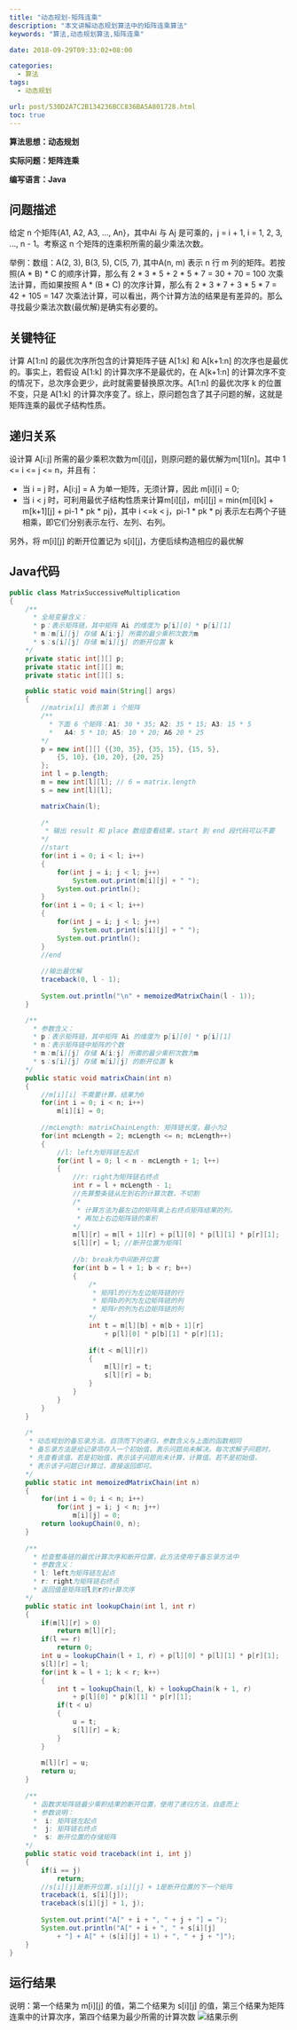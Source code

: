 ```yaml
---
title: "动态规划-矩阵连乘"
description: "本文讲解动态规划算法中的矩阵连乘算法"
keywords: "算法,动态规划算法,矩阵连乘"

date: 2018-09-29T09:33:02+08:00

categories:
  - 算法
tags:
  - 动态规划

url: post/530D2A7C2B134236BCC836BA5A801728.html
toc: true
---
```


**算法思想：动态规划**

**实际问题：矩阵连乘**

**编写语言：Java**

<!--More-->

## 问题描述

给定 n 个矩阵{A1, A2, A3, ..., An}，其中Ai 与 Aj 是可乘的，j = i + 1, i = 1, 2, 3, ..., n - 1。考察这 n 个矩阵的连乘积所需的最少乘法次数。

举例：数组：A(2, 3), B(3, 5), C(5, 7), 其中A(n, m) 表示 n 行 m 列的矩阵。若按照(A * B) * C 的顺序计算，那么有 2 * 3 * 5 + 2 * 5 * 7 = 30 + 70 = 100 次乘法计算，而如果按照 A * (B * C) 的次序计算，那么有 2 * 3 * 7 + 3 * 5 * 7 = 42 + 105 = 147 次乘法计算，可以看出，两个计算方法的结果是有差异的。那么寻找最少乘法次数(最优解)是确实有必要的。

## 关键特征

计算 A[1:n] 的最优次序所包含的计算矩阵子链 A[1:k] 和 A[k+1:n] 的次序也是最优的。事实上，若假设 A[1:k]  的计算次序不是最优的，在 A[k+1:n] 的计算次序不变的情况下，总次序会更少，此时就需要替换原次序。A[1:n] 的最优次序 k 的位置不变，只是 A[1:k] 的计算次序变了。综上，原问题包含了其子问题的解，这就是矩阵连乘的最优子结构性质。

## 递归关系

设计算 A[i:j] 所需的最少乘积次数为m[i][j]，则原问题的最优解为m[1][n]。其中 1 <= i <= j <= n，并且有：
* 当 i = j 时，A[i:j] = A 为单一矩阵，无须计算，因此 m[i][i] = 0;
* 当 i < j 时，可利用最优子结构性质来计算m[i][j]，m[i][j] = min{m[i][k] + m[k+1][j] + pi-1 * pk * pj}，其中 i <=k < j，pi-1 * pk * pj 表示左右两个子链相乘，即它们分别表示左行、左列、右列。

另外，将 m[i][j] 的断开位置记为 s[i][j]，方便后续构造相应的最优解

## Java代码

```Java
public class MatrixSuccessiveMultiplication
{
    /**
      * 全局变量含义：
      * p：表示矩阵链，其中矩阵 Ai 的维度为 p[i][0] * p[i][1]
      * m：m[i][j] 存储 A[i:j] 所需的最少乘积次数为m
      * s：s[i][j] 存储 m[i][j] 的断开位置 k
    */
    private static int[][] p;
    private static int[][] m;
    private static int[][] s;

    public static void main(String[] args)
    {
        //matrix[i] 表示第 i 个矩阵
        /**
          * 下面 6 个矩阵：A1: 30 * 35; A2: 35 * 15; A3: 15 * 5
          *   A4: 5 * 10; A5: 10 * 20; A6 20 * 25
        */
        p = new int[][] {{30, 35}, {35, 15}, {15, 5},
            {5, 10}, {10, 20}, {20, 25}
        };
        int l = p.length;
        m = new int[l][l]; // 6 = matrix.length
        s = new int[l][l];

        matrixChain(l);
        
        /*
         * 输出 result 和 place 数组查看结果，start 到 end 段代码可以不要
        */
        //start
        for(int i = 0; i < l; i++)
        {
            for(int j = i; j < l; j++)
                System.out.print(m[i][j] + " ");
            System.out.println();
        }
        for(int i = 0; i < l; i++)
        {
            for(int j = i; j < l; j++)
                System.out.print(s[i][j] + " ");
            System.out.println();
        }
        //end
    
        //输出最优解
        traceback(0, l - 1);
        
        System.out.println("\n" + memoizedMatrixChain(l - 1));
    }

    /**
      * 参数含义：
      * p：表示矩阵链，其中矩阵 Ai 的维度为 p[i][0] * p[i][1]
      * n：表示矩阵链中矩阵的个数
      * m：m[i][j] 存储 A[i:j] 所需的最少乘积次数为m
      * s：s[i][j] 存储 m[i][j] 的断开位置 k
    */
    public static void matrixChain(int n)
    {
        //m[i][i] 不需要计算，结果为0
        for(int i = 0; i < n; i++)
            m[i][i] = 0;
        
        //mcLength: matrixChainLength: 矩阵链长度，最小为2
        for(int mcLength = 2; mcLength <= n; mcLength++)
        {
            //l: left为矩阵链左起点
            for(int l = 0; l < n - mcLength + 1; l++)
            {
                //r: right为矩阵链右终点
                int r = l + mcLength - 1;
                //先算整条链从左到右的计算次数，不切割
                /*
                 * 计算方法为最左边的矩阵乘上右终点矩阵结果的列，
                 * 再加上右边矩阵链的乘积
                */
                m[l][r] = m[l + 1][r] + p[l][0] * p[l][1] * p[r][1];
                s[l][r] = l; //断开位置为矩阵l
                
                //b: break为中间断开位置
                for(int b = l + 1; b < r; b++)
                {
                    /*
                     * 矩阵l的行为左边矩阵链的行
                     * 矩阵b的列为左边矩阵链的列
                     * 矩阵r的列为右边矩阵链的列
                    */
                    int t = m[l][b] + m[b + 1][r] 
                        + p[l][0] * p[b][1] * p[r][1];
                    
                    if(t < m[l][r])
                    {
                        m[l][r] = t;
                        s[l][r] = b;
                    }
                }
            }
        }
    }
    
    /*
     * 动态规划的备忘录方法，自顶而下的递归，参数含义与上面的函数相同
     * 备忘录方法是给记录项存入一个初始值，表示问题尚未解决。每次求解子问题时，
     * 先查看该值，若是初始值，表示该子问题尚未计算，计算值。若不是初始值，
     * 表示该子问题已计算过，直接返回即可。
    */
    public static int memoizedMatrixChain(int n)
    {
        for(int i = 0; i < n; i++)
            for(int j = i; j < n; j++)
                m[i][j] = 0;
        return lookupChain(0, n);
    }
    
    /**
      * 检查整条链的最优计算次序和断开位置，此方法使用于备忘录方法中
      * 参数含义：
      * l: left为矩阵链左起点
      * r: right为矩阵链右终点
      * 返回值是矩阵链l到r的计算次序
    */
    public static int lookupChain(int l, int r)
    {
        if(m[l][r] > 0)
            return m[l][r];
        if(l == r)
            return 0;
        int u = lookupChain(l + 1, r) + p[l][0] * p[l][1] * p[r][1];
        s[l][r] = l;
        for(int k = l + 1; k < r; k++)
        {
            int t = lookupChain(l, k) + lookupChain(k + 1, r) 
                + p[l][0] * p[k][1] * p[r][1];
            if(t < u)
            {
                u = t;
                s[l][r] = k;
            }
        }
        
        m[l][r] = u;
        return u;
    }
    
    /**
      * 函数求矩阵链最少乘积结果的断开位置，使用了递归方法，自底而上
      * 参数说明：
      *  i: 矩阵链左起点
      *  j: 矩阵链右终点
      *  s: 断开位置的存储矩阵
    */
    public static void traceback(int i, int j)
    {
        if(i == j)
            return;
        //s[i][j]是断开位置，s[i][j] + 1是断开位置的下一个矩阵
        traceback(i, s[i][j]);
        traceback(s[i][j] + 1, j);
        
        System.out.print("A[" + i + ", " + j + "] = ");
        System.out.println("A[" + i + ", " + s[i][j] 
            + "] + A[" + (s[i][j] + 1) + ", " + j + "]");
    }
}
```

## 运行结果

说明：第一个结果为 m[i][j] 的值，第二个结果为 s[i][j] 的值，第三个结果为矩阵连乘中的计算次序，第四个结果为最少所需的计算次数
![结果示例](/imgs/动态规划-矩阵连乘.webp)

